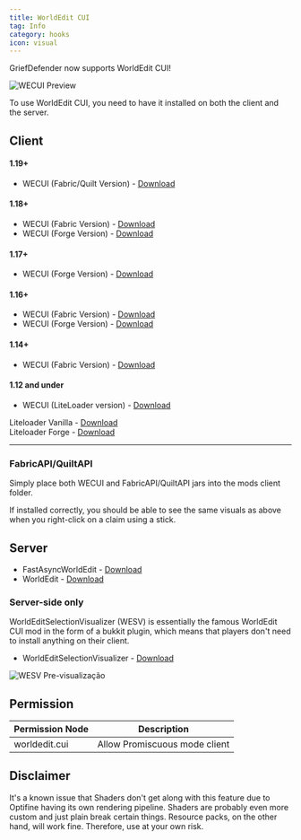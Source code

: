 ```yaml
---
title: WorldEdit CUI
tag: Info
category: hooks
icon: visual
---
```


GriefDefender now supports WorldEdit CUI!

![WECUI Preview](https://i.IMGur.com/dYyUx6m.gif)

To use WorldEdit CUI, you need to have it installed on both the client and the server. 

## Client 

#### 1.19+
* WECUI (Fabric/Quilt Version) - [Download](https://www.curseforge.com/minecraft/mc-mods/worldeditcui-fabric/files/all?filter-game-version=1738749986%3A73407)

#### 1.18+ 
* WECUI (Fabric Version) - [Download](https://www.curseforge.com/minecraft/mc-mods/worldeditcui-fabric/files/all?filter-game-version=1738749986%3a73250)
* WECUI (Forge Version) - [Download](https://www.curseforge.com/minecraft/mc-mods/worldeditcui-forge-edition-3/files/all?filter-game-version=1738749986%3a73250)

#### 1.17+
 * WECUI (Forge Version) - [Download](https://www.curseforge.com/minecraft/mc-mods/worldeditcui-forge-edition-3/files/all?filter-game-version=1738749986%3a73242)

#### 1.16+
* WECUI (Fabric Version) - [Download](https://www.curseforge.com/minecraft/mc-mods/worldeditcui-fabric/files/all?filter-game-version=1738749986%3a70886)
* WECUI (Forge Version) - [Download](https://www.curseforge.com/minecraft/mc-mods/worldeditcui-forge-edition-3/files/all?filter-game-version=1738749986%3a70886)

#### 1.14+
* WECUI (Fabric Version) - [Download](https://github.com/mikroskeem/WorldEditCUI#installation) 

#### 1.12 and under
* WECUI (LiteLoader version) - [Download](https://minecraft.curseforge.com/projects/worldeditcui)

Liteloader Vanilla - [Download](https://www.liteloader.com/download)  
Liteloader Forge - [Download](https://jenkins.liteloader.com/job/LiteLoader%201.12.2/lastSuccessfulBuild/artifact/build/libs/liteloader-1.12.2-SNAPSHOT-release.jar)  
<hr>

### FabricAPI/QuiltAPI
Simply place both WECUI and FabricAPI/QuiltAPI jars into the mods client folder.

If installed correctly, you should be able to see the same visuals as above when you right-click on a claim using a stick.

## Server
* FastAsyncWorldEdit - [Download](https://intellectualsites.github.io/download/fawe.html)
* WorldEdit - [Download](https://builds.enginehub.org/job/worldedit?branch=master)

### Server-side only
WorldEditSelectionVisualizer (WESV) is essentially the famous WorldEdit CUI mod in the form of a bukkit plugin, which means that players don't need to install anything on their client. 

* WorldEditSelectionVisualizer  - [Download](https://www.spigotmc.org/resources/17311/)

![WESV Pre-visualização](/cuboid_wesv.webp)

## Permission

Permission Node                                    | Description | 
-------------------------------------------------| --------------|
worldedit.cui | Allow Promiscuous mode client

## Disclaimer

It's a known issue that Shaders don't get along with this feature due to Optifine having its own rendering pipeline. Shaders are probably even more custom and just plain break certain things. Resource packs, on the other hand, will work fine. Therefore, use at your own risk.